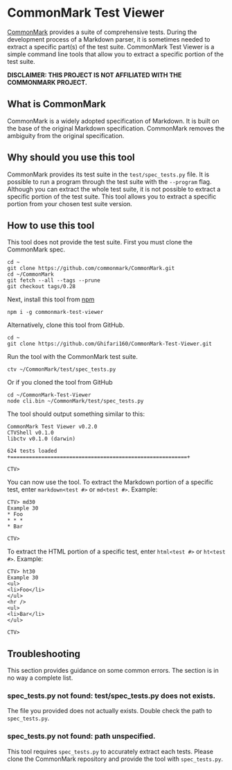 # CommonMark Test Viewer
[CommonMark] provides a suite of comprehensive tests. During the development
process of a Markdown parser, it is sometimes needed to extract a specific
part(s) of the test suite. CommonMark Test Viewer is a simple command line tools
that allow you to extract a specific portion of the test suite.

**DISCLAIMER: THIS PROJECT IS NOT AFFILIATED WITH THE COMMONMARK PROJECT.**

## What is CommonMark
CommonMark is a widely adopted specification of Markdown. It is built on the
base of the original Markdown specification. CommonMark removes the ambiguity
from the original specification.

## Why should you use this tool
CommonMark provides its test suite in the `test/spec_tests.py` file. It is
possible to run a program through the test suite with the `--program` flag.
Although you can extract the whole test suite, it is not possible to extract a
specific portion of the test suite. This tool allows you to extract a specific
portion from your chosen test suite version.

## How to use this tool
This tool does not provide the test suite. First you must clone the CommonMark
spec.

    cd ~
    git clone https://github.com/commonmark/CommonMark.git
    cd ~/CommonMark
    git fetch --all --tags --prune
    git checkout tags/0.28

Next, install this tool from [npm]

    npm i -g commonmark-test-viewer

Alternatively, clone this tool from GitHub.

    cd ~
    git clone https://github.com/Ghifari160/CommonMark-Test-Viewer.git

Run the tool with the CommonMark test suite.

    ctv ~/CommonMark/test/spec_tests.py

Or if you cloned the tool from GitHub

    cd ~/CommonMark-Test-Viewer
    node cli.bin ~/CommonMark/test/spec_tests.py

The tool should output something similar to this:

    CommonMark Test Viewer v0.2.0
    CTVShell v0.1.0
    libctv v0.1.0 (darwin)

    624 tests loaded
    +=========================================================+

    CTV>

You can now use the tool. To extract the Markdown portion of a specific test,
enter `markdown<test #>` or `md<test #>`. Example:

    CTV> md30
    Example 30
    * Foo
    * * *
    * Bar

    CTV>

To extract the HTML portion of a specific test, enter `html<test #>` or
`ht<test #>`. Example:

    CTV> ht30
    Example 30
    <ul>
    <li>Foo</li>
    </ul>
    <hr />
    <ul>
    <li>Bar</li>
    </ul>

    CTV>

## Troubleshooting
This section provides guidance on some common errors. The section is in no way
a complete list.

### spec_tests.py not found: test/spec_tests.py does not exists.
The file you provided does not actually exists. Double check the path to
`spec_tests.py`.

### spec_tests.py not found: path unspecified.
This tool requires `spec_tests.py` to accurately extract each tests. Please
clone the CommonMark repository and provide the tool with `spec_tests.py`.

[CommonMark]: https://commonmark.org "CommonMark"
[npm]: https://www.npmjs.com "npm is the package manager for javascript"
